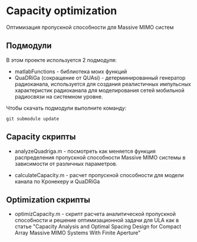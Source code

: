 # Сapacity optimization
Оптимизация пропускной способности для Massive MIMO систем

## Подмодули
В этом проекте используется 2 подмодуля:
* matlabFunctions - библиотека моих функций
* QuaDRiGa (сокращение от QUAsi) - детерминированный генератор радиоканала, используется для создания реалистичных импульсных характеристик радиоканала для моделирования сетей мобильной радиосвязи на системном уровне.

Чтобы скачать подмодули выполните команду:

	git submodule update

## Capacity скрипты

* analyzeQuadriga.m - посмотреть как меняется функция распределения пропускной способности  Massive MIMO системы в зависимости от различных параметров.

* calculateCapacity.m - расчет пропускной способности для модели канала по Кронекеру и QuaDRiGa

## Optimization скрипты

* optimizCapacity.m - скрипт расчета аналитической пропускной способности и решение оптимизационной задачи для ULA как в статье
"Capacity Analysis and Optimal Spacing Design for Compact Array Massive MIMO Systems With Finite Aperture"